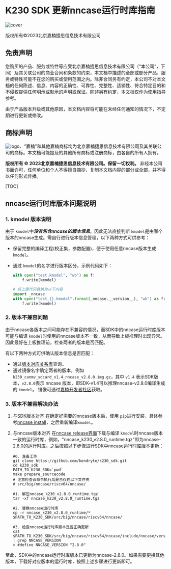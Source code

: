 # K230 SDK 更新nncase运行时库指南

![cover](images/canaan-cover.png)

版权所有©2023北京嘉楠捷思信息技术有限公司

<div style="page-break-after:always"></div>

## 免责声明

您购买的产品、服务或特性等应受北京嘉楠捷思信息技术有限公司（“本公司”，下同）及其关联公司的商业合同和条款的约束，本文档中描述的全部或部分产品、服务或特性可能不在您的购买或使用范围之内。除非合同另有约定，本公司不对本文档的任何陈述、信息、内容的正确性、可靠性、完整性、适销性、符合特定目的和不侵权提供任何明示或默示的声明或保证。除非另有约定，本文档仅作为使用指导参考。

由于产品版本升级或其他原因，本文档内容将可能在未经任何通知的情况下，不定期进行更新或修改。

## 商标声明

![logo](images/logo.png)、“嘉楠”和其他嘉楠商标均为北京嘉楠捷思信息技术有限公司及其关联公司的商标。本文档可能提及的其他所有商标或注册商标，由各自的所有人拥有。

**版权所有 © 2023北京嘉楠捷思信息技术有限公司。保留一切权利。**
非经本公司书面许可，任何单位和个人不得擅自摘抄、复制本文档内容的部分或全部，并不得以任何形式传播。

<div style="page-break-after:always"></div>

[TOC]

## nncase运行时库版本问题说明

### 1. kmodel 版本说明

由于 `kmodel`中***没有包含nncase的版本信息***，因此无法直接判断 `kmodel`是由哪个版本的nncase生成。需自行进行版本信息管理，以下两种方式可供参考：

- 保留完整的编译工程(校正集，参数配置)，便于使用任意nncase版本生成 `kmodel`。
- 通过 `kmodel`的名字进行版本区分，示例代码如下：

  ```python
  with open("test.kmodel", "wb") as f:
      f.write(kmodel)

  # 将上面代码替换为以下内容
  import _nncase
  with open("test_{}.kmodel".format(_nncase.__version__), "wb") as f:
      f.write(kmodel)
  ```

### 2. 版本不兼容问题

由于nncase各版本之间可能存在不兼容的情况，而SDK中的nncase运行时库版本可能与编译 `kmodel`时使用的nncase版本不一致，从而导致上板推理时出现异常。因此最好在上板推理前，检查两者的版本是否匹配。

有以下两种方式可供确认版本信息是否匹配：

- 通过[版本对应关系表](./K230_SDK_nncase版本对应关系.md#k230-sdk-nncase版本对应关系)查询。
- 通过镜像名字确定两者的版本，例如 `k230_canmv_sdcard_v1.4_nncase_v2.8.0.img.gz`，其中 `v1.4` 表示SDK版本，`v2.8.0`表示 nncase 版本，即SDK-v1.4可以推理nncase-v2.8.0编译生成的 `kmodel`。
  镜像可通过[嘉楠开发者社区](https://developer.canaan-creative.com/resource)获取。

### 3. 版本不兼容解决办法

1. 与SDK版本对齐
   在确定好需要的nncase版本后，使用 `pip`进行安装，具体参考[nncase install](https://github.com/kendryte/nncase?tab=readme-ov-file#install)，之后重新编译`kmodel`。
1. 与nncase版本对齐
   在[nncase release界面](https://github.com/kendryte/nncase/releases)下载与编译 `kmodel`时nncase版本一致的运行时库，例如，"nncase_k230_v2.8.0_runtime.tgz"即为nncase-2.8.0的运行时库。之后按照以下步骤进行SDK中nncase运行时库版本更新：

   ```shell
   #0. 准备工作
   git clone https://github.com/kendryte/k230_sdk.git
   cd k230_sdk
   PATH_TO_K230_SDK=`pwd`
   make prepare_sourcecode
   # 注意检查该命令执行后是否存在以下文件夹
   # src/big/nncase/riscv64/nncase/

   #1. 解压nncase_k230_v2.8.0_runtime.tgz
   tar -xf nncase_k230_v2.8.0_runtime.tgz

   #2. 替换nncase运行时库
   cp -r nncase_k230_v2.8.0_runtime/* $PATH_TO_K230_SDK/src/big/nncase/riscv64/nncase/

   #3. 检查nncase运行时库版本是否正确更新
   cat $PATH_TO_K230_SDK/src/big/nncase/riscv64/nncase/include/nncase/version.h | grep NNCASE_VERSION
   > #define NNCASE_VERSION "2.8.0"
   ```

至此，SDK中的nncase运行时库版本已更新为nncase-2.8.0。如果需要更换其他版本，下载好对应版本的运行时库，按照上述步骤进行更新即可。
